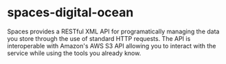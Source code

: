 # spaces-digital-ocean
Spaces provides a RESTful XML API for programatically managing the data you store through the use of standard HTTP requests. The API is interoperable with Amazon's AWS S3 API allowing you to interact with the service while using the tools you already know.
